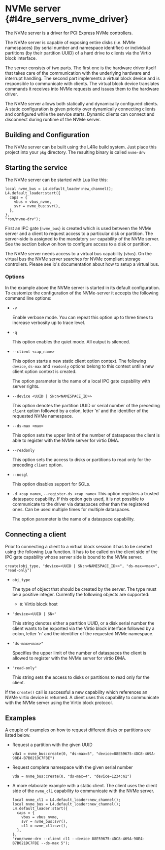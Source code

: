 # NVMe server   {#l4re_servers_nvme_driver}

The NVMe server is a driver for PCI Express NVMe controllers.

The NVMe server is capable of exposing entire disks (i.e. NVMe namespaces) (by
serial number and namespace identifier) or individual partitions (by their
partition UUID) of a hard drive to clients via the Virtio block interface.

The server consists of two parts. The first one is the hardware driver itself
that takes care of the communication with the underlying hardware and interrupt
handling. The second part implements a virtual block device and is responsible
to communicate with clients. The virtual block device translates commands it
receives into NVMe requests and issues them to the hardware driver.

The NVMe server allows both statically and dynamically configured clients. A
static configuration is given priority over dynamically connecting clients and
configured while the service starts. Dynamic clients can connect and disconnect
during runtime of the NVMe server.

## Building and Configuration

The NVMe server can be built using the L4Re build system. Just place
this project into your `pkg` directory. The resulting binary is called
`nvme-drv`

## Starting the service

The NVMe server can be started with Lua like this:

    local nvme_bus = L4.default_loader:new_channel();
    L4.default_loader:start({
      caps = {
        vbus = vbus_nvme,
        svr = nvme_bus:svr(),
      },
    },
    "rom/nvme-drv");

First an IPC gate (`nvme_bus`) is created which is used between the NVMe server
and a client to request access to a particular disk or partition. The
server-side is assigned to the mandatory `svr` capability of the NVMe server.
See the section below on how to configure access to a disk or partition.

The NVMe server needs access to a virtual bus capability (`vbus`). On the
virtual bus the NVMe server searches for NVMe compliant storage controllers.
Please see io's documentation about how to setup a virtual bus.

### Options

In the example above the NVMe server is started in its default configuration.
To customize the configuration of the NVMe-server it accepts the following
command line options:

* `-v`

  Enable verbose mode. You can repeat this option up to three times to increase
  verbosity up to trace level.

* `-q`

  This option enables the quiet mode. All output is silenced.

* `--client <cap_name>`

  This option starts a new static client option context. The following
  `device`, `ds-max` and `readonly` options belong to this context until a new
  client option context is created.

  The option parameter is the name of a local IPC gate capability with server
  rights.

* `--device <UUID | SN:n<NAMESPACE_ID>>`

  This option denotes the partition UUID or serial number of the preceding
  `client` option followed by a colon, letter 'n' and the identifier of the
  requested NVMe namespace.

* `--ds-max <max>`

  This option sets the upper limit of the number of dataspaces the client is
  able to register with the NVMe server for virtio DMA.

* `--readonly`

  This option sets the access to disks or partitions to read only for the
  preceding `client` option.

* `--nosgl`

  This option disables support for SGLs.

* `-d <cap_name>`, `--register-ds <cap_name>`
  This option registers a trusted dataspace capability. If this option gets
  used, it is not possible to communicate to the driver via dataspaces other
  than the registered ones. Can be used multiple times for multiple dataspaces.

  The option parameter is the name of a dataspace capability.

## Connecting a client

Prior to connecting a client to a virtual block session it has to be created
using the following Lua function. It has to be called on the client side of the
IPC gate capability whose server side is bound to the NVMe server.

    create(obj_type, "device=<UUID | SN:n<NAMESPACE_ID>>", "ds-max=<max>", "read-only")

* `obj_type`

  The type of object that should be created by the server. The type must be a
  positive integer. Currently the following objects are supported:
  * `0`: Virtio block host

* `"device=<UUID | SN>"`

  This string denotes either a partition UUID, or a disk serial number the
  client wants to be exported via the Virtio block interface followed by a
  colon, letter 'n' and the identifier of the requested NVMe namespace.

* `"ds-max=<max>"`

  Specifies the upper limit of the number of dataspaces the client is allowed
  to register with the NVMe server for virtio DMA.

* `"read-only"`

  This string sets the access to disks or partitions to read only for the
  client.

If the `create()` call is successful a new capability which references an NVMe
virtio device is returned. A client uses this capability to communicate with
the NVMe server using the Virtio block protocol.

## Examples

A couple of examples on how to request different disks or partitions are listed
below.

* Request a partition with the given UUID

      vda1 = nvme_bus:create(0, "ds-max=5", "device=88E59675-4DC8-469A-98E4-B7B021DC7FBE")

* Request complete namespace with the given serial number

      vda = nvme_bus:create(0, "ds-max=4", "device=1234:n1")

* A more elaborate example with a static client. The client uses the client
  side of the `nvme_cl1` capability to communicate with the NVMe server.

      local nvme_cl1 = L4.default_loader:new_channel();
      local nvme_bus = L4.default_loader:new_channel();
      L4.default_loader:start({
        caps = {
          vbus = vbus_nvme,
          svr = nvme_bus:svr(),
          cl1 = nvme_cl1:svr(),
        },
      },
      "rom/nvme-drv --client cl1 --device 88E59675-4DC8-469A-98E4-B7B021DC7FBE --ds-max 5");
